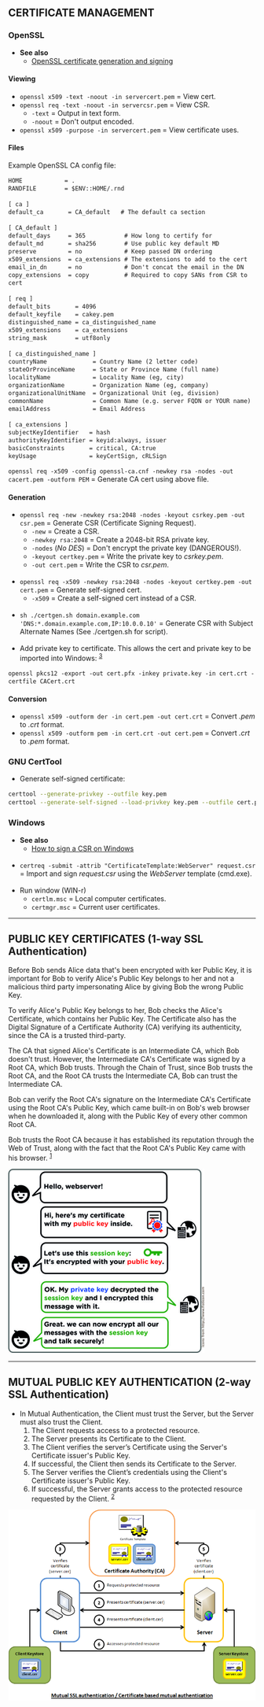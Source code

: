 
## CERTIFICATE MANAGEMENT

### OpenSSL

- **See also**
  - [OpenSSL certificate generation and signing](https://stackoverflow.com/questions/21297139/how-do-you-sign-a-certificate-signing-request-with-your-certification-authority)

#### Viewing

- `openssl x509 -text -noout -in servercert.pem` = View cert.
- `openssl req -text -noout -in servercsr.pem` = View CSR.
  - `-text` = Output in text form.
  - `-noout` = Don't output encoded.
- `openssl x509 -purpose -in servercert.pem` = View certificate uses.

#### Files

Example OpenSSL CA config file:
```
HOME            = .
RANDFILE        = $ENV::HOME/.rnd

[ ca ]
default_ca       = CA_default   # The default ca section

[ CA_default ]
default_days     = 365           # How long to certify for
default_md       = sha256        # Use public key default MD
preserve         = no            # Keep passed DN ordering
x509_extensions  = ca_extensions # The extensions to add to the cert
email_in_dn      = no            # Don't concat the email in the DN
copy_extensions  = copy          # Required to copy SANs from CSR to cert

[ req ]
default_bits       = 4096
default_keyfile    = cakey.pem
distinguished_name = ca_distinguished_name
x509_extensions    = ca_extensions
string_mask        = utf8only

[ ca_distinguished_name ]
countryName             = Country Name (2 letter code)
stateOrProvinceName     = State or Province Name (full name)
localityName            = Locality Name (eg, city)
organizationName        = Organization Name (eg, company)
organizationalUnitName  = Organizational Unit (eg, division)
commonName              = Common Name (e.g. server FQDN or YOUR name)
emailAddress            = Email Address

[ ca_extensions ]
subjectKeyIdentifier   = hash
authorityKeyIdentifier = keyid:always, issuer
basicConstraints       = critical, CA:true
keyUsage               = keyCertSign, cRLSign
```

`openssl req -x509 -config openssl-ca.cnf -newkey rsa -nodes -out cacert.pem -outform PEM` = Generate CA cert using above file.

#### Generation

- `openssl req -new -newkey rsa:2048 -nodes -keyout csrkey.pem -out csr.pem` = Generate CSR (Certificate Signing Request).
  - `-new` = Create a CSR.
  - `-newkey rsa:2048` = Create a 2048-bit RSA private key.
  - `-nodes` (*No DES*) = Don't encrypt the private key (DANGEROUS!).
  - `-keyout certkey.pem` = Write the private key to *csrkey.pem*.
  - `-out cert.pem` = Write the CSR to *csr.pem*.
<br><br>
- `openssl req -x509 -newkey rsa:2048 -nodes -keyout certkey.pem -out cert.pem` = Generate self-signed cert.
  - `-x509` = Create a self-signed cert instead of a CSR.
<br><br>
- `sh ./certgen.sh domain.example.com 'DNS:*.domain.example.com,IP:10.0.0.10'` = Generate CSR with Subject Alternate Names (See ./certgen.sh for script).
<br><br>
- Add private key to certificate. This allows the cert and private key to be imported into Windows: <sup>[3]</sup>
```
openssl pkcs12 -export -out cert.pfx -inkey private.key -in cert.crt -certfile CACert.crt
```

#### Conversion

- `openssl x509 -outform der -in cert.pem -out cert.crt` = Convert *.pem* to *.crt* format.
- `openssl x509 -outform pem -in cert.crt -out cert.pem` = Convert *.crt* to *.pem* format.

### GNU CertTool

- Generate self-signed certificate:
```bash
certtool --generate-privkey --outfile key.pem
certtool --generate-self-signed --load-privkey key.pem --outfile cert.pem
```

### Windows

- **See also**
  - [How to sign a CSR on Windows](https://docs.aws.amazon.com/cloudhsm/latest/userguide/win-ca-sign-csr.html)
<br><br>
- `certreq -submit -attrib "CertificateTemplate:WebServer" request.csr` = Import and sign *request.csr* using the *WebServer* template (cmd.exe).
<br><br>
- Run window (WIN-r)
  - `certlm.msc` = Local computer certificates.
  - `certmgr.msc` = Current user certificates.


---
## PUBLIC KEY CERTIFICATES (1-way SSL Authentication)

Before Bob sends Alice data that's been encrypted with ker Public Key, it is important for Bob to verify Alice's
Public Key belongs to her and not a malicious third party impersonating Alice by giving Bob the wrong Public Key.

To verify Alice's Public Key belongs to her, Bob checks the Alice's Certificate, which contains her Public Key.
The Certificate also has the Digital Signature of a Certificate Authority (CA) verifying its authenticity, since
the CA is a trusted third-party.

The CA that signed Alice's Certificate is an Intermediate CA, which Bob doesn't trust. However, the Intermediate
CA's Certificate was signed by a Root CA, which Bob trusts. Through the Chain of Trust, since Bob trusts the Root
CA, and the Root CA trusts the Intermediate CA, Bob can trust the Intermediate CA.

Bob can verify the Root CA's signature on the Intermediate CA's Certificate using the Root CA's Public Key, which
came built-in on Bob's web browser when he downloaded it, along with the Public Key of every other common Root CA.

Bob trusts the Root CA because it has established its reputation through the Web of Trust, along with the fact that
the Root CA's Public Key came with his browser. <sup>[1]</sup>

<img src="images/session-keys.jpg" width="400"/>


---
## MUTUAL PUBLIC KEY AUTHENTICATION (2-way SSL Authentication)

- In Mutual Authentication, the Client must trust the Server, but the Server must also trust the Client.
  1. The Client requests access to a protected resource.
  1. The Server presents its Certificate to the Client.
  1. The Client verifies the server’s Certificate using the Server's Certificate issuer's Public Key.
  1. If successful, the Client then sends its Certificate to the Server.
  1. The Server verifies the Client’s credentials using the Client's Certificate issuer's Public Key.
  1. If successful, the Server grants access to the protected resource requested by the Client. <sup>[2]</sup>

![mutual-ssl-authentication](images/mutual-ssl-auth.png)


[1]: https://strongarm.io/blog/how-https-works/
[2]: https://www.codeproject.com/Articles/326574/An-Introduction-to-Mutual-SSL-Authentication
[3]: https://security.stackexchange.com/questions/25996/how-to-import-a-private-key-in-windows
